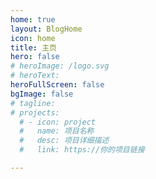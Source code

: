 ```yaml
---
home: true
layout: BlogHome
icon: home
title: 主页
hero: false
# heroImage: /logo.svg
# heroText: 
heroFullScreen: false
bgImage: false
# tagline: 
# projects:
  # - icon: project
  #   name: 项目名称
  #   desc: 项目详细描述
  #   link: https://你的项目链接

---
```

